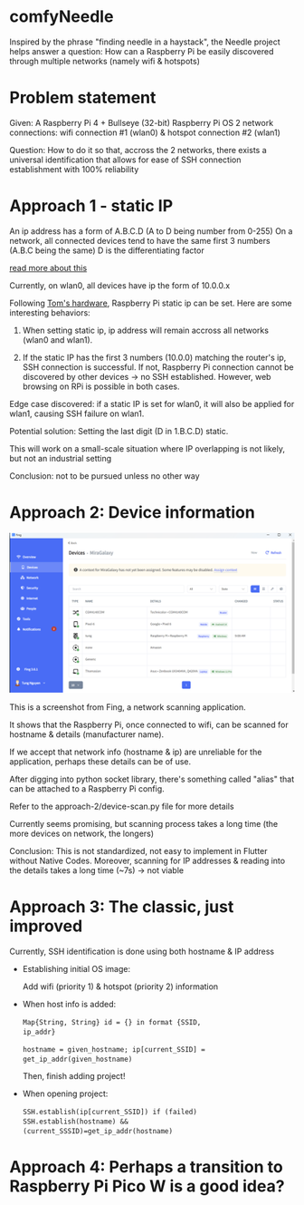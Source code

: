 # comfyNeedle
Inspired by the phrase "finding needle in a haystack", the Needle project helps answer a question: How can a Raspberry Pi be easily discovered through multiple networks (namely wifi &amp; hotspots)

# Problem statement

Given:
A Raspberry Pi 4 + Bullseye (32-bit) Raspberry Pi OS 
2 network connections: wifi connection #1 (wlan0) & hotspot connection #2 (wlan1)

Question:
How to do it so that, accross the 2 networks, there exists a universal identification that allows for ease of SSH connection establishment with 100% reliability

# Approach 1 - static IP

An ip address has a form of A.B.C.D (A to D being number from 0-255)
On a network, all connected devices tend to have the same first 3 numbers (A.B.C being the same)
D is the differentiating factor

[read more about this](https://docs.oracle.com/cd/E19683-01/806-4075/ipref-1/index.html)

Currently, on wlan0, all devices have ip the form of 10.0.0.x

Following [Tom's hardware](https://www.tomshardware.com/how-to/static-ip-raspberry-pi), Raspberry Pi static ip can be set. Here are some interesting behaviors:

1. When setting static ip, ip address will remain accross all networks (wlan0 and wlan1). 

2. If the static IP has the first 3 numbers (10.0.0) matching the router's ip, SSH connection is successful. If not, Raspberry Pi connection cannot be discovered by other devices -> no SSH established. However, web browsing on RPi is possible in both cases.

Edge case discovered: if a static IP is set for wlan0, it will also be applied for wlan1, causing SSH failure on wlan1.

Potential solution: Setting the last digit (D in 1.B.C.D) static.

This will work on a small-scale situation where IP overlapping is not likely, but not an industrial setting

Conclusion: not to be pursued unless no other way

# Approach 2: Device information

![alt text](image.png)

This is a screenshot from Fing, a network scanning application.

It shows that the Raspberry Pi, once connected to wifi, can be scanned for hostname & details (manufacturer name).

If we accept that network info (hostname & ip) are unreliable for the application, perhaps these details can be of use.

After digging into python socket library, there's something called "alias" that can be attached to a Raspberry Pi config.

Refer to the approach-2/device-scan.py file for more details

Currently seems promising, but scanning process takes a long time (the more devices on network, the longers)

Conclusion: This is not standardized, not easy to implement in Flutter without Native Codes. Moreover, scanning for IP addresses & reading into the details takes a long time (~7s) -> not viable

# Approach 3: The classic, just improved

Currently, SSH identification is done using both hostname & IP address

- Establishing initial OS image:
    
    Add wifi (priority 1) & hotspot (priority 2) information 
- When host info is added: 
    
    <code>Map{String, String} id = {} in format {SSID, ip_addr}</code>

    <code>hostname = given_hostname; ip[current_SSID] = get_ip_addr(given_hostname) </code>

    Then, finish adding project!

- When opening project:

    <code>SSH.establish(ip[current_SSID])
    if (failed) SSH.establish(hostname) && (current_SSSID)=get_ip_addr(hostname)</code>

# Approach 4: Perhaps a transition to Raspberry Pi Pico W is a good idea?